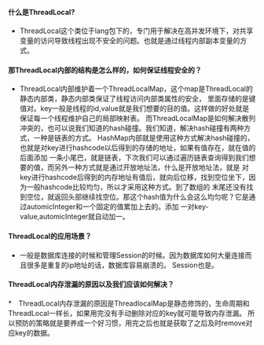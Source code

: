 #### 什么是ThreadLocal?
* ThreadLocal这个类位于lang包下的，专门用于解决在高并发环境下，对共享变量的访问导致线程出现不安全的问题。也就是通过线程内部副本变量的方式。
#### 那ThreadLocal内部的结构是怎么样的，如何保证线程安全的？
* ThreadLocal内部维护着一个ThreadLocalMap，这个map是ThreadLocal的静态内部类，静态内部类保证了线程访问内部类属性的安全，
里面存储的是键值对。key一般是线程的id,value就是我们想要的目的值。这样做的好处就是保证每一个线程维护自己的局部映射表。
而ThreadLocalMap是如何解决散列冲突的，也可以说我们知道的hash碰撞。我们知道，解决hash碰撞有两种方式，一种是链表的方式。
HashMap内部就是使用这种方式解决hash碰撞的，也就是对key进行hashcode以后得到的存储的地址，如果有值存在，就在值的后面添加
一条小尾巴，就是链表，下次我们可以通过遍历链表查询得到我们想要的值，而另外一种方式就是通过开放地址法，什么是开放地址法，就是
对key进行hashcode后得到的内存地址有值后，就向后位移，找到空位坐下，因为一般hashcode比较均匀，所以才采用这种方式。到了数组的
末尾还没有找到空位，就返回头部继续找空位。那这个hash值为什么会这么均匀呢？它是通过automicInteger和一个固定的值累加上去的。添加
一对key-value,automicInteger就自动加一。
#### ThreadLocal的应用场景？
* 一般是数据库连接的时候和管理Session的时候。因为数据库如何大量连接而且很多是重复的ip地址的话，数据库容易崩溃的。
Session也是。
#### ThreadLocal内存泄漏的原因以及我们应该如何解决？
*　ThreadLocal内存泄漏的原因是ThreadlocalMap是静态修饰的，生命周期和ThreadLocal一样长，如果用完没有手动删除对应的key就可能导致内存泄漏。
所以预防的策略就是要养成一个好习惯，用完之后也就是获取了之后及时remove对应key的数据。
